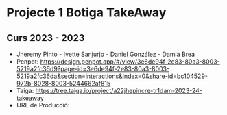 # Projecte 1 Botiga TakeAway
## Curs 2023 - 2023

* Jheremy Pinto - Ivette Sanjurjo - Daniel González - Damià Brea 
* Penpot: https://design.penpot.app/#/view/3e6de94f-2e83-80a3-8003-5219a2fc36d9?page-id=3e6de94f-2e83-80a3-8003-5219a2fc36da&section=interactions&index=0&share-id=bc104529-972b-8028-8003-5244662af815
* Taiga: https://tree.taiga.io/project/a22jhepincre-tr1dam-2023-24-takeaway
* URL de Producció:
